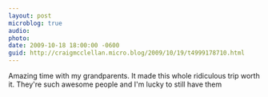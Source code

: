 ```yaml
---
layout: post
microblog: true
audio: 
photo: 
date: 2009-10-18 18:00:00 -0600
guid: http://craigmcclellan.micro.blog/2009/10/19/t4999178710.html
---
```

Amazing time with my grandparents. It made this whole ridiculous trip worth it. They're such awesome people and I'm lucky to still have them
